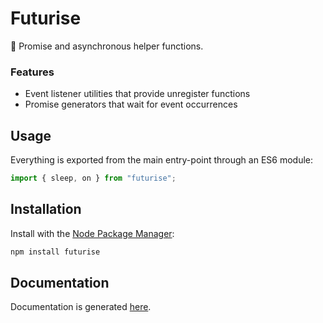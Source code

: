 # Futurise

🔮 Promise and asynchronous helper functions.

### Features

- Event listener utilities that provide unregister functions
- Promise generators that wait for event occurrences

## Usage

Everything is exported from the main entry-point through an ES6 module:

```js
import { sleep, on } from "futurise";
```

## Installation

Install with the [Node Package Manager](https://www.npmjs.com/package/futurise):

```bash
npm install futurise
```

## Documentation

Documentation is generated [here](doc/README.md).
